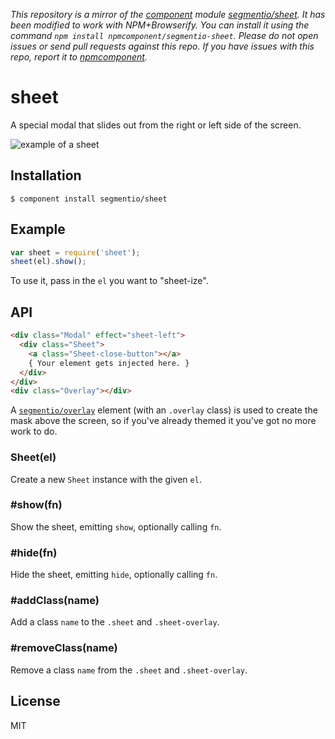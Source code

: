 *This repository is a mirror of the [component](http://component.io) module [segmentio/sheet](http://github.com/segmentio/sheet). It has been modified to work with NPM+Browserify. You can install it using the command `npm install npmcomponent/segmentio-sheet`. Please do not open issues or send pull requests against this repo. If you have issues with this repo, report it to [npmcomponent](https://github.com/airportyh/npmcomponent).*
# sheet

  A special modal that slides out from the right or left side of the screen.

  ![example of a sheet](http://i.cloudup.com/HNkFjYOyCE.png)

## Installation

    $ component install segmentio/sheet

## Example

```js
var sheet = require('sheet');
sheet(el).show();
```

  To use it, pass in the `el` you want to "sheet-ize".

## API

```html
<div class="Modal" effect="sheet-left">
  <div class="Sheet">
    <a class="Sheet-close-button"></a>
    { Your element gets injected here. }
  </div>
</div>
<div class="Overlay"></div>
```

A [`segmentio/overlay`](https://github.com/segmentio/overlay) element (with an `.overlay` class) is used to create the mask above the screen, so if you've already themed it you've got no more work to do.


### Sheet(el)
  Create a new `Sheet` instance with the given `el`.

### #show(fn)
  Show the sheet, emitting `show`, optionally calling `fn`.

### #hide(fn)
  Hide the sheet, emitting `hide`, optionally calling `fn`.

### #addClass(name)
  Add a class `name` to the `.sheet` and `.sheet-overlay`.

### #removeClass(name)
  Remove a class `name` from the `.sheet` and `.sheet-overlay`.

## License

  MIT
